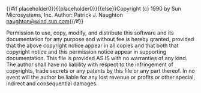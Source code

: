 {{#if placeholder0}}{{placeholder0}}{{else}}Copyright (c) 1990 by Sun Microsystems, Inc.
            Author: Patrick J. Naughton naughton@wind.sun.com{{/if}}

 Permission to use, copy, modify, and distribute this software and its documentation for any purpose and without fee is hereby granted, provided that the above copyright notice appear in all copies and that both that copyright notice and this permission notice appear in supporting documentation. This file is provided AS IS with no warranties of any kind. The author shall have no liability with respect to the infringement of copyrights, trade secrets or any patents by this file or any part thereof. In no event will the author be liable for any lost revenue or profits or other special, indirect and consequential damages.